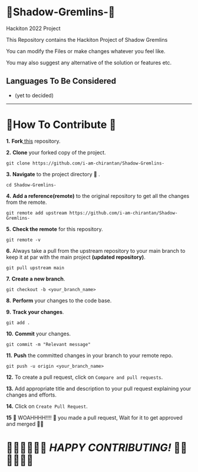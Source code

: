 # 🎉Shadow-Gremlins-🎉

Hackiton 2022 Project

This Repository contains the Hackiton Project of Shadow Gremlins

You can modify the Files  or make changes whatever you feel like.

You may also suggest any alternative of the solution or features etc.

## Languages To Be Considered

- (yet to decided)

---

# 🎇How To Contribute 🎇

**1.** **Fork**[ this](https://github.com/i-am-chirantan/Shadow-Gremlins-) repository.

**2.** **Clone** your forked copy of the project.

```
git clone https://github.com/i-am-chirantan/Shadow-Gremlins-
```

**3.** **Navigate** to the project directory 📁 .

```
cd Shadow-Gremlins-
```

**4.** **Add a reference(remote)** to the original repository to get all the changes from the remote.

```
git remote add upstream https://github.com/i-am-chirantan/Shadow-Gremlins-
```

**5.** **Check the remote** for this repository.

```
git remote -v
```

**6.**  Always take a pull from the upstream repository to your main branch to keep it at par with the main project **(updated repository)**.

```
git pull upstream main
```

**7.** **Create a new branch**.

```
git checkout -b <your_branch_name>
```

**8.** **Perform** your changes to the code base.

**9.** **Track your changes**.

```
git add .
```

**10.** **Commit** your changes.

```
git commit -m "Relevant message"
```

**11.** **Push** the committed changes in your branch to your remote repo.

```
git push -u origin <your_branch_name>
```

**12.** To create a pull request, click on `Compare and pull requests`.

**13.** Add appropriate title and description to your pull request explaining your changes and efforts.

**14.** Click on `Create Pull Request`.

**15** 🎉 WOAHHHH!!!! 🎉 you made a pull request, Wait for it to get approved and merged 🤗🤗

# 🎉🎉🎉🎉🎉🎉 ___HAPPY CONTRIBUTING!___ 🎉🎉🎉🎉🎉🎉
